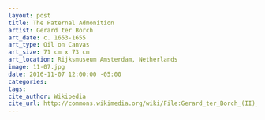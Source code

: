 ```yaml
---
layout: post
title: The Paternal Admonition
artist: Gerard ter Borch
art_date: c. 1653-1655
art_type: Oil on Canvas
art_size: 71 cm x 73 cm
art_location: Rijksmuseum Amsterdam, Netherlands
image: 11-07.jpg
date: 2016-11-07 12:00:00 -05:00
categories:
tags:
cite_author: Wikipedia
cite_url: http://commons.wikimedia.org/wiki/File:Gerard_ter_Borch_(II)_019.jpg
---
```

